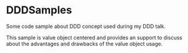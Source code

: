 # DDDSamples
Some code sample about DDD concept used during my DDD talk.

This sample is value object centered and provides an support to discuss about the advantages and drawbacks of the value object usage.
